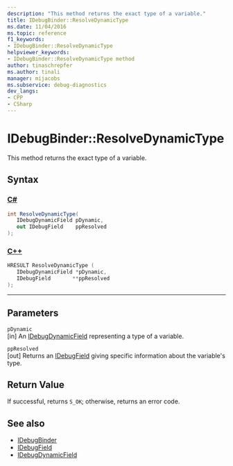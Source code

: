 ```yaml
---
description: "This method returns the exact type of a variable."
title: IDebugBinder::ResolveDynamicType
ms.date: 11/04/2016
ms.topic: reference
f1_keywords:
- IDebugBinder::ResolveDynamicType
helpviewer_keywords:
- IDebugBinder::ResolveDynamicType method
author: tinaschrepfer
ms.author: tinali
manager: mijacobs
ms.subservice: debug-diagnostics
dev_langs:
- CPP
- CSharp
---
```

# IDebugBinder::ResolveDynamicType

This method returns the exact type of a variable.

## Syntax

### [C#](#tab/csharp)
```csharp
int ResolveDynamicType(
   IDebugDynamicField pDynamic,
   out IDebugField    ppResolved
);
```
### [C++](#tab/cpp)
```cpp
HRESULT ResolveDynamicType (
   IDebugDynamicField *pDynamic,
   IDebugField       **ppResolved
);
```
---

## Parameters
`pDynamic`\
[in] An [IDebugDynamicField](../../../extensibility/debugger/reference/idebugdynamicfield.md) representing a type of a variable.

`ppResolved`\
[out] Returns an [IDebugField](../../../extensibility/debugger/reference/idebugfield.md) giving specific information about the variable's type.

## Return Value
 If successful, returns `S_OK`; otherwise, returns an error code.

## See also
- [IDebugBinder](../../../extensibility/debugger/reference/idebugbinder.md)
- [IDebugField](../../../extensibility/debugger/reference/idebugfield.md)
- [IDebugDynamicField](../../../extensibility/debugger/reference/idebugdynamicfield.md)
